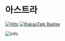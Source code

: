 # 아스트라

[![Hits](https://hits.seeyoufarm.com/api/count/incr/badge.svg?url=https%3A%2F%2Fgithub.com%2FAstraKR&count_bg=%233F9BA4&title_bg=%23555555&icon=&icon_color=%23E7E7E7&title=VISIT&edge_flat=false)]()
[![KakaoTalk Badge](http://img.shields.io/badge/-KakaoTalk-yellow?style=flat-square&logo=FFCD00&link=https://open.kakao.com/me/AstraKR)](https://open.kakao.com/me/AstraKR)

![info](https://github-readme-stats.vercel.app/api?username=AstraKR&show_icons=true&theme=prussian)
